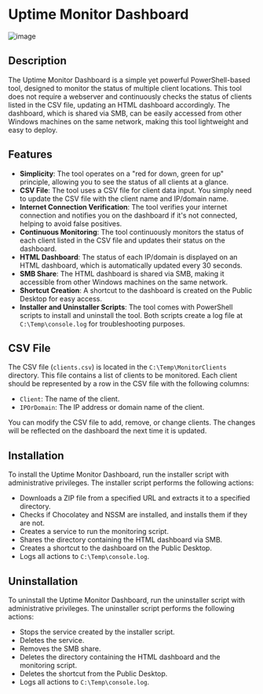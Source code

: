 # Uptime Monitor Dashboard

![image](https://github.com/user-attachments/assets/c12355e9-72c0-4829-86db-7da66954c9ca)

## Description
The Uptime Monitor Dashboard is a simple yet powerful PowerShell-based tool, designed to monitor the status of multiple client locations. This tool does not require a webserver and continuously checks the status of clients listed in the CSV file, updating an HTML dashboard accordingly. The dashboard, which is shared via SMB, can be easily accessed from other Windows machines on the same network, making this tool lightweight and easy to deploy.

## Features
- **Simplicity**: The tool operates on a "red for down, green for up" principle, allowing you to see the status of all clients at a glance.
- **CSV File**: The tool uses a CSV file for client data input. You simply need to update the CSV file with the client name and IP/domain name.
- **Internet Connection Verification**: The tool verifies your internet connection and notifies you on the dashboard if it's not connected, helping to avoid false positives.
- **Continuous Monitoring**: The tool continuously monitors the status of each client listed in the CSV file and updates their status on the dashboard.
- **HTML Dashboard**: The status of each IP/domain is displayed on an HTML dashboard, which is automatically updated every 30 seconds.
- **SMB Share**: The HTML dashboard is shared via SMB, making it accessible from other Windows machines on the same network.
- **Shortcut Creation**: A shortcut to the dashboard is created on the Public Desktop for easy access.
- **Installer and Uninstaller Scripts**: The tool comes with PowerShell scripts to install and uninstall the tool. Both scripts create a log file at `C:\Temp\console.log` for troubleshooting purposes.

## CSV File
The CSV file (`clients.csv`) is located in the `C:\Temp\MonitorClients` directory. This file contains a list of clients to be monitored. Each client should be represented by a row in the CSV file with the following columns:
- `Client`: The name of the client.
- `IPOrDomain`: The IP address or domain name of the client.

You can modify the CSV file to add, remove, or change clients. The changes will be reflected on the dashboard the next time it is updated.

## Installation
To install the Uptime Monitor Dashboard, run the installer script with administrative privileges. The installer script performs the following actions:
- Downloads a ZIP file from a specified URL and extracts it to a specified directory.
- Checks if Chocolatey and NSSM are installed, and installs them if they are not.
- Creates a service to run the monitoring script.
- Shares the directory containing the HTML dashboard via SMB.
- Creates a shortcut to the dashboard on the Public Desktop.
- Logs all actions to `C:\Temp\console.log`.

## Uninstallation
To uninstall the Uptime Monitor Dashboard, run the uninstaller script with administrative privileges. The uninstaller script performs the following actions:
- Stops the service created by the installer script.
- Deletes the service.
- Removes the SMB share.
- Deletes the directory containing the HTML dashboard and the monitoring script.
- Deletes the shortcut from the Public Desktop.
- Logs all actions to `C:\Temp\console.log`.
